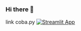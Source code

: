 ### Hi there 👋

<!--
**satriyaibw/satriyaibw** is a ✨ _special_ ✨ repository because its `README.md` (this file) appears on your GitHub profile.

Here are some ideas to get you started:

- 🔭 I’m currently working on ...
- 🌱 I’m currently learning ...
- 👯 I’m looking to collaborate on ...
- 🤔 I’m looking for help with ...
- 💬 Ask me about ...
- 📫 How to reach me: ...
- 😄 Pronouns: ...
- ⚡ Fun fact: ...
-->
link coba.py [![Streamlit App](https://static.streamlit.io/badges/streamlit_badge_black_white.svg)](https://share.streamlit.io/satriyaibw/belajar-streamlit/main/coba.py)
